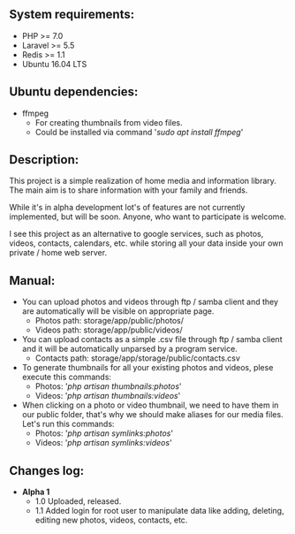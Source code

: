 **System requirements:**
-
- PHP >= 7.0
- Laravel >= 5.5
- Redis >= 1.1
- Ubuntu 16.04 LTS

**Ubuntu dependencies:**
-
- ffmpeg
  - For creating thumbnails from video files.
  - Could be installed via command '_sudo apt install ffmpeg_'
  
**Description:**
-
This project is a simple realization of home media and information library.
The main aim is to share information with your family and friends.

While it's in alpha development lot's of features are not currently implemented,
but will be soon. Anyone, who want to participate is welcome.

I see this project as an alternative to google services, such as photos, videos, 
contacts, calendars, etc. while storing all your data inside your own 
private / home web server.

**Manual:**
-
- You can upload photos and videos through ftp / samba client and they are
automatically will be visible on appropriate page.
  - Photos path: storage/app/public/photos/
  - Videos path: storage/app/public/videos/
- You can upload contacts as a simple .csv file through ftp / samba client and
it will be automatically unparsed by a program service.
  - Contacts path: storage/app/storage/public/contacts.csv
- To generate thumbnails for all your existing photos and videos, plese execute
this commands:
  - Photos: '_php artisan thumbnails:photos_'
  - Videos: '_php artisan thumbnails:videos_'
- When clicking on a photo or video thumbnail, we need to have them in our public
folder, that's why we should make aliases for our media files. Let's run this
commands: 
  - Photos: '_php artisan symlinks:photos_'
  - Videos: '_php artisan symlinks:videos_'

**Changes log:**
-
- **Alpha 1**
  - 1.0 Uploaded, released.
  - 1.1 Added login for root user to manipulate data like adding, deleting,
  editing new photos, videos, contacts, etc.